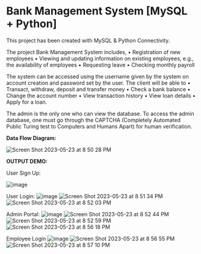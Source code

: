 # Bank Management System [MySQL + Python]
<!--MySQL  localhost:33060+ ssl  bank  SQL > ALTER TABLE TRANSACTIONHISTORY ADD FOREIGN KEY(ACCOUNTNUM) REFERENCES RECORDS(ACCOUNTNUM);
# MySQL  localhost:33060+ ssl  bank  SQL > alter table transactionhistory modify dates varchar(20);
# MySQL  localhost:33060+ ssl  bank  SQL > alter table loans add foreign key(accountnum) references records(accountnum -->

This project has been created with MySQL & Python Connectivity. 

The project Bank Management System includes,
•	Registration of new employees
•	 Viewing and updating information on existing employees, e.g., the availability of employees 
•	Requesting leave 
•	Checking monthly payroll

The system can be accessed using the username given by the system on account creation and password set by the user. The client will be able to
•	Transact, withdraw, deposit and transfer money 
•	Check a bank balance
•	Change the account number 
•	View transaction history
•	View loan details 
•	Apply for a loan. 

The admin is the only one who can view the database. To access the admin database, one must go through the CAPTCHA (Completely Automated Public Turing test to Computers and Humans Apart) for human verification.

**Data Flow Diagram:**

![Screen Shot 2023-05-23 at 8 50 28 PM](https://github.com/aisha-sk/BankSystem/assets/85010415/f0f2ef57-521f-4b42-8cec-75dd1f9bcdab)

**OUTPUT DEMO:**


User Sign Up:

![image](https://github.com/aisha-sk/BankSystem/assets/85010415/58942075-f5cb-4499-8c93-75ac15dda673)

User Login:
![image](https://github.com/aisha-sk/BankSystem/assets/85010415/d3f53875-d298-456e-b9e8-e28ec98b62f4)
![Screen Shot 2023-05-23 at 8 51 34 PM](https://github.com/aisha-sk/BankSystem/assets/85010415/c8521e09-61a7-470b-8c63-bd8e52f681fc)
![Screen Shot 2023-05-23 at 8 52 03 PM](https://github.com/aisha-sk/BankSystem/assets/85010415/c370fc77-293f-4537-b634-ceee7ade44c8)

Admin Portal:
![image](https://github.com/aisha-sk/BankSystem/assets/85010415/01a1c653-78cd-452c-b208-98086442c57e)
![Screen Shot 2023-05-23 at 8 52 44 PM](https://github.com/aisha-sk/BankSystem/assets/85010415/0d444a1a-bf0d-4a5d-859b-f8c34b7fb1a6)
![Screen Shot 2023-05-23 at 8 52 59 PM](https://github.com/aisha-sk/BankSystem/assets/85010415/dd2554e4-3a24-42c0-960d-49f4cd0b951c)
![Screen Shot 2023-05-23 at 8 56 18 PM](https://github.com/aisha-sk/BankSystem/assets/85010415/c6a29273-24b4-4469-8694-327f24318b4e)

Employee Login
![image](https://github.com/aisha-sk/BankSystem/assets/85010415/dd4b6ef2-6c6c-42c9-b10a-880c5711a2ef)
![Screen Shot 2023-05-23 at 8 56 55 PM](https://github.com/aisha-sk/BankSystem/assets/85010415/2d86ae9a-6bb4-4d7d-a2bd-dca494cdb062)
![Screen Shot 2023-05-23 at 8 57 10 PM](https://github.com/aisha-sk/BankSystem/assets/85010415/5a12af14-6692-4063-89be-d9e9d06e89d0)






